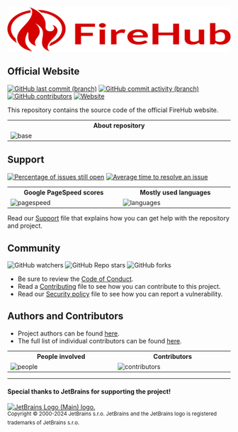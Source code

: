 <img src="https://raw.githubusercontent.com/The-FireHub-Project/the-firehub-project.github.io/master/resources/graphics/logo/firehub.svg" width="100%" height="100px" alt="firehub">

## Official Website

[![GitHub last commit (branch)](https://img.shields.io/github/last-commit/The-FireHub-Project/the-firehub-project.github.io/master?style=flat&labelColor=30363d)](https://github.com/The-FireHub-Project/the-firehub-project.github.io/commits/master/)
[![GitHub commit activity (branch)](https://img.shields.io/github/commit-activity/m/The-FireHub-Project/the-firehub-project.github.io/master?style=flat&labelColor=30363d)](https://github.com/The-FireHub-Project/the-firehub-project.github.io/commits/master/)
[![GitHub contributors](https://img.shields.io/github/contributors/The-FireHub-Project/the-firehub-project.github.io?style=flat&labelColor=30363d)](https://github.com/The-FireHub-Project/the-firehub-project.github.io/graphs/contributors)
[![Website](https://img.shields.io/website?down_message=offline&up_message=online&url=https%3A%2F%2Fthe-firehub-project.github.io%2F?style=flat&labelColor=30363d)](https://the-firehub-project.github.io/)

This repository contains the source code of the official FireHub website.

<table>
    <tr>
        <th width="1200px">About repository</th>
    </tr>
    <tr>
        <td><img src="https://raw.githubusercontent.com/The-FireHub-Project/the-firehub-project.github.io/refs/heads/master/resources/graphics/images/metrics/base.svg" alt="base" /></td>
    </tr>
</table>

## Support

[![Percentage of issues still open](http://isitmaintained.com/badge/open/The-FireHub-Project/the-firehub-project.github.io.svg)](http://isitmaintained.com/project/The-FireHub-Project/the-firehub-project.github.io 'Percentage of issues still open')
[![Average time to resolve an issue](http://isitmaintained.com/badge/resolution/The-FireHub-Project/the-firehub-project.github.io.svg)](http://isitmaintained.com/project/The-FireHub-Project/the-firehub-project.github.io 'Average time to resolve an issue')

<table>
    <tr>
        <th width="600px">Google PageSpeed scores</th>
        <th width="600px">Mostly used languages</th>
    </tr>
    <tr>
        <td><img src="https://raw.githubusercontent.com/The-FireHub-Project/the-firehub-project.github.io/refs/heads/master/resources/graphics/images/metrics/pagespeed.svg" alt="pagespeed" /></td>
        <td><img src="https://raw.githubusercontent.com/The-FireHub-Project/the-firehub-project.github.io/refs/heads/master/resources/graphics/images/metrics/languages.svg" alt="languages" /></td>
    </tr>
</table>

Read our [Support](https://github.com/The-FireHub-Project/.github/blob/master/.github/SUPPORT.md) file that explains how you can get help with the repository and project.

## Community

![GitHub watchers](https://img.shields.io/github/watchers/The-FireHub-Project/the-firehub-project.github.io?style=social)
![GitHub Repo stars](https://img.shields.io/github/stars/The-FireHub-Project/the-firehub-project.github.io?style=social)
![GitHub forks](https://img.shields.io/github/forks/The-FireHub-Project/the-firehub-project.github.io?style=social)

- Be sure to review the [Code of Conduct](https://github.com/The-FireHub-Project/.github/blob/master/.github/CODE_OF_CONDUCT.md).
- Read a [Contributing](https://github.com/The-FireHub-Project/.github/blob/master/.github/CONTRIBUTING.md) file to see how you can contribute to this project.
- Read our [Security policy](https://github.com/The-FireHub-Project/.github/blob/master/.github/SECURITY.md) file to see how you can report a vulnerability.

## Authors and Contributors

- Project authors can be found [here](https://github.com/The-FireHub-Project/the-firehub-project.github.io/blob/master/.github/AUTHORS.md).
- The full list of individual contributors can be found [here](https://github.com/The-FireHub-Project/the-firehub-project.github.io/blob/master/.github/CONTRIBUTORS.md).

<table>
    <tr>
        <th width="600px">People involved</th>
        <th width="600px">Contributors</th>
    </tr>
    <tr>
        <td><img src="https://raw.githubusercontent.com/The-FireHub-Project/the-firehub-project.github.io/refs/heads/master/resources/graphics/images/metrics/people.svg" alt="people" /></td>
        <td><img src="https://raw.githubusercontent.com/The-FireHub-Project/the-firehub-project.github.io/refs/heads/master/resources/graphics/images/metrics/contributors.svg" alt="contributors" /></td>
    </tr>
</table>

***

#### Special thanks to JetBrains for supporting the project!

<a href="https://www.jetbrains.com"><img width="80" src="https://resources.jetbrains.com/storage/products/company/brand/logos/jb_beam.svg" alt="JetBrains Logo (Main) logo."></a><br>
<sup>Copyright © 2000-2024 JetBrains s.r.o. JetBrains and the JetBrains logo is registered trademarks of JetBrains s.r.o.</sup>